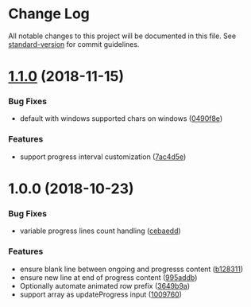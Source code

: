 # Change Log

All notable changes to this project will be documented in this file. See [standard-version](https://github.com/conventional-changelog/standard-version) for commit guidelines.

<a name="1.1.0"></a>
# [1.1.0](https://github.com/medikoo/cli-progress-footer/compare/v1.0.0...v1.1.0) (2018-11-15)


### Bug Fixes

* default with windows supported chars on windows ([0490f8e](https://github.com/medikoo/cli-progress-footer/commit/0490f8e))


### Features

* support progress interval customization ([7ac4d5e](https://github.com/medikoo/cli-progress-footer/commit/7ac4d5e))



<a name="1.0.0"></a>
# 1.0.0 (2018-10-23)


### Bug Fixes

* variable progress lines count handling ([cebaedd](https://github.com/medikoo/cli-progress-footer/commit/cebaedd))


### Features

* ensure blank line between ongoing and progresss content ([b128311](https://github.com/medikoo/cli-progress-footer/commit/b128311))
* ensure new line at end of progress content ([995addb](https://github.com/medikoo/cli-progress-footer/commit/995addb))
* Optionally automate animated row prefix ([3649b9a](https://github.com/medikoo/cli-progress-footer/commit/3649b9a))
* support array as updateProgress input ([1009760](https://github.com/medikoo/cli-progress-footer/commit/1009760))
